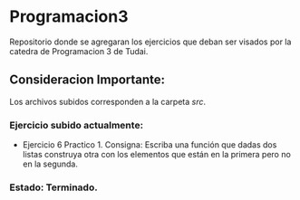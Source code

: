 # Programacion3
Repositorio donde se agregaran los ejercicios que deban ser visados por la catedra de Programacion 3 de Tudai.
## Consideracion Importante:
Los archivos subidos corresponden a la carpeta *src*. 
### Ejercicio subido actualmente:
* Ejercicio 6 Practico 1. Consigna: Escriba una función que dadas dos listas construya otra con los elementos que están en la
primera pero no en la segunda.

### Estado: Terminado.
